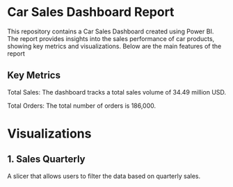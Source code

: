 # Car Sales Dashboard Report

This repository contains a Car Sales Dashboard created using Power BI. The report provides insights into the sales performance of car products, showing key metrics and visualizations. Below are the main features of the report

## Key Metrics
Total Sales: The dashboard tracks a total sales volume of 34.49 million USD.

Total Orders: The total number of orders is 186,000.

# Visualizations
## 1. Sales Quarterly
A slicer that allows users to filter the data based on quarterly sales.
